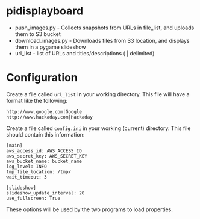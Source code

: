 # pidisplayboard
* push_images.py - Collects snapshots from URLs in file_list, and uploads them to S3 bucket
* download_images.py - Downloads files from S3 location, and displays them in a pygame slideshow
* url_list - list of URLs and titles/descriptions ( | delimited)

# Configuration
Create a file called `url_list` in your working directory.
This file will have a format like the following:
```
http://www.google.com|Google
http://www.hackaday.com|Hackaday
```



Create a file called `config.ini` in your working (current) directory.
This file should contain this information: 
```
[main]
aws_access_id: AWS_ACCESS_ID
aws_secret_key: AWS_SECRET_KEY
aws_bucket_name: bucket_name
log_level: INFO
tmp_file_location: /tmp/
wait_timeout: 3

[slideshow]
slideshow_update_interval: 20
use_fullscreen: True
```

These options will be used by the two programs to load properties. 
